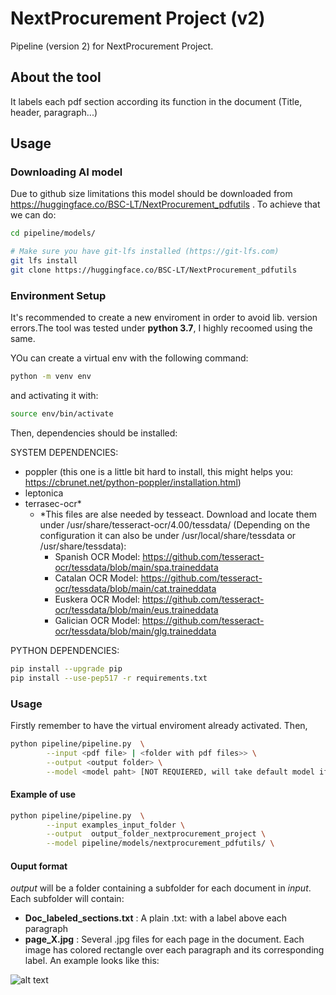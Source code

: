 # NextProcurement Project (v2)

Pipeline (version 2) for NextProcurement Project.


## About the tool
It labels each pdf section according its function in the document (Title, header, paragraph...)

## Usage

### Downloading AI model

Due to github size limitations this model should be downloaded from https://huggingface.co/BSC-LT/NextProcurement_pdfutils . To achieve that we can do:


```bash
cd pipeline/models/

# Make sure you have git-lfs installed (https://git-lfs.com)
git lfs install
git clone https://huggingface.co/BSC-LT/NextProcurement_pdfutils
```


### Environment Setup
It's recommended to create a new enviroment in order to avoid lib. version errors.The tool was tested under **python 3.7**, I highly recoomed using the same.

YOu can create a virtual env with the following command:

```bash
python -m venv env 
```

and activating it with:


```bash
source env/bin/activate
```

Then, dependencies should be installed:



SYSTEM DEPENDENCIES:
 - poppler (this one is a little bit hard to install, this might helps you: https://cbrunet.net/python-poppler/installation.html)
 - leptonica
 - terrasec-ocr*
   - *This files are alse needed by tesseact. Download and locate them under /usr/share/tesseract-ocr/4.00/tessdata/ (Depending on the configuration it can also be under /usr/local/share/tessdata or /usr/share/tessdata):
     - Spanish OCR Model: https://github.com/tesseract-ocr/tessdata/blob/main/spa.traineddata
     - Catalan OCR Model: https://github.com/tesseract-ocr/tessdata/blob/main/cat.traineddata
     - Euskera OCR Model: https://github.com/tesseract-ocr/tessdata/blob/main/eus.traineddata
     - Galician OCR Model: https://github.com/tesseract-ocr/tessdata/blob/main/glg.traineddata



PYTHON DEPENDENCIES:
```bash
pip install --upgrade pip
pip install --use-pep517 -r requirements.txt
```






### Usage
Firstly remember to have the virtual enviroment already activated. Then,

```bash
python pipeline/pipeline.py  \
        --input <pdf file> | <folder with pdf files>> \
        --output <output folder> \
        --model <model paht> [NOT REQUIERED, will take default model if not specified] (desired model classify the sections (excluding tables) (title, header,etc.) )
```

#### Example of use

```bash
python pipeline/pipeline.py  \
        --input examples_input_folder \
        --output  output_folder_nextprocurement_project \
        --model pipeline/models/nextprocurement_pdfutils/ \
```
#### Ouput format

*output* will be a folder containing a subfolder for each document in *input*. Each subfolder will contain:
- **Doc_labeled_sections.txt** : A plain .txt:  with a label above each paragraph
- **page_X.jpg** : Several .jpg files for each page in the document. Each image has colored rectangle over each paragraph and its corresponding label. An example looks like this:

![alt text](https://github.com/TeMU-BSC/NextProcurement_v2/blob/main/img/page_0.jpg "Example of an page_X.jpg")




